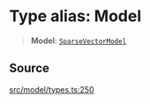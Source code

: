 # Type alias: Model

> **Model**: [`SparseVectorModel`](../../../../../classes/SparseVectorModel.md)

## Source

[src/model/types.ts:250](https://github.com/dexaai/llm-tools/blob/f300435/src/model/types.ts#L250)
